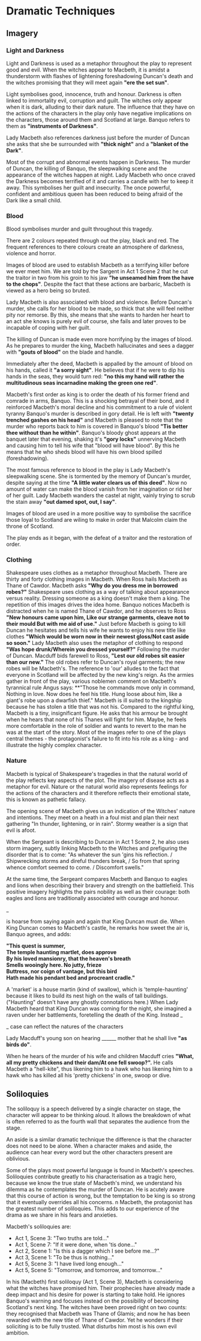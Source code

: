 # Dramatic Techniques

## Imagery

### Light and Darkness

Light and Darkness is used as a metaphor throughout the play to represent good and evil. When the witches appear to Macbeth, it is amidst a thunderstorm with flashes of lightening foreshadowing Duncan's death and the witches promising that they will meet again **"ere the set sun"**.

Light symbolises good, innocence, truth and honour. Darkness is often linked to immortality evil, corruption and guilt. The witches only appear when it is dark, alluding to their dark nature. The influence that they have on the actions of the characters in the play only have negative implications on the characters, those around them and Scotland at large. Banquo refers to them as **"instruments of Darkness"**.

Lady Macbeth also references darkness just before the murder of Duncan she asks that she be surrounded with **"thick night"** and a **"blanket of the Dark"**.

Most of the corrupt and abnormal events happen in Darkness. The murder of Duncan, the killing of Banquo, the sleepwalking scene and the appearance of the witches happen at night. Lady Macbeth who once craved the Darkness becomes terrified of it and carries a candle with her to keep it away. This symbolises her guilt and insecurity. The once powerful, confident and ambitious queen has been reduced to being afraid of the Dark like a small child. 

### Blood

Blood symbolises murder and guilt throughout this tragedy.

There are 2 colours repeated through out the play, black and red. The frequent references to there colours create an atmosphere of darkness, violence and horror.

Images of blood are used to establish Macbeth as a terrifying killer before we ever meet him. We are told by the Sargent in Act 1 Scene 2 that he cut the traitor in two from his groin to his jaw **"he unseamed him from the have to the chops"**. Despite the fact that these actions are barbaric, Macbeth is viewed as a hero being so bruted.

Lady Macbeth is also associated with blood and violence. Before Duncan's murder, she calls for her blood to be made, so thick that she will feel neither pity nor remorse. By this, she means that she wants to harden her heart to an act she knows is purely evil of course, she fails and later proves to be incapable of coping with her guilt.

The killing of Duncan is made even more horrifying by the images of blood. As he prepares to murder the king, Macbeth hallucinates and sees a dagger with **"gouts of blood"** on the blade and handle.

Immediately after the deed, Macbeth is appalled by the amount of blood on his hands, called it **"a sorry sight"**. He believes that if he were to dip his hands in the seas, they would turn red: **"no this my hand will rather the multitudinous seas incarnadine making the green one red"**.

Macbeth's first order as king is to order the death of his former friend and comrade in arms, Banquo. This is a shocking betrayal of their bond, and it reinforced Macbeth's moral decline and his commitment to a rule of violent tyranny Banquo's murder is described in gory detail. He is left with **"twenty trenched gashes on his head"** and Macbeth is pleased to note that the murder who reports back to him is covered in Banquo's blood **"Tis better thee without than he within"**. Banquo's bloody ghost appears at the banquet later that evening, shaking it's **"gory locks"** unnerving Macbeth and causing him to tell his wife that "blood will have blood". By this he means that he who sheds blood will have his own blood spilled (foreshadowing).

The most famous reference to blood in the play is Lady Macbeth's sleepwalking scene. She is tormented by the memory of Duncan's murder, despite saying at the time **"A little water clears us of this deed"**. Now no amount of water can make the blood vanish from her imagination or rid her of her guilt. Lady Macbeth wanders the castel at night, vainly trying to scrub the stain away **"out damed spot, out, I say"**.

Images of blood are used in a more positive way to symbolise the sacrifice those loyal to Scotland are wiling to make in order that Malcolm claim the throne of Scotland.

The play ends as it began, with the defeat of a traitor and the restoration of order.

### Clothing

Shakespeare uses clothes as a metaphor throughout Macbeth. There are thirty and forty clothing images in Macbeth. When Ross hails Macbeth as Thane of Cawdor. Macbeth asks **"Why do you dress me in borrowed robes?"** Shakespeare uses clothing as a way of talking about appearance versus reality. Dressing someone as a king doesn't make them a king. The repetition of this images drives the idea home. Banquo notices Macbeth is distracted when he is named Thane of Cawdor, and he observes to Ross **"New honours came upon him, Like our strange garments, cleave not to their mould But with me aid of use."** Just before Macbeth is going to kill Duncan he hesitates and tells his wife he wants to enjoy his new title like clothes **"Which would be worn now in their newest gloss/Not cast aside so soon."** Lady Macbeth also uses the metaphor of clothing to respond **"Was hope drunk/Wherein you dressed yourself?"** Following the murder of Duncan. Macduff bids farewell to Ross, **"Lest our old robes sit easier than our new."** The old robes refer to Duncan's royal garments; the new robes will be Macbeth's. The reference to 'our' alludes to the fact that everyone in Scotland will be affected by the new king's reign. As the armies gather in front of the play, various noblemen comment on Macbeth's tyrannical rule Angus says: **"Those he commands move only in command, Nothing in love. Now does he feel his title. Hung loose about him, like a giant's robe upon a dwarfish thief." Macbeth is ill suited to the kingship because he has stolen a title that was not his. Compared to the rightful king, Macbeth is a tiny, insignificant figure. He asks that his armour be brought when he hears that none of his Thanes will fight for him. Maybe, he feels more comfortable in the role of soldier and wants to revert to the man he was at the start of the story. Most of the images refer to one of the plays central themes - the protagonist's failure to fit into his role as a king - and illustrate the highly complex character.

### Nature

Macbeth is typical of Shakespeare's tragedies in that the natural world of the play reflects key aspects of the plot. The imagery of disease acts as a metaphor for evil. Nature or the natural world also represents feelings for the actions of the characters and it therefore reflects their emotional state, this is known as pathetic fallacy.

The opening scene of Macbeth gives us an indication of the Witches' nature and intentions. They meet on a heath in a foul mist and plan their next gathering "In thunder, lightening, or in rain". Stormy weather is a sign that evil is afoot.

When the Sergeant is describing to Duncan in Act 1 Scene 2, he also uses storm imagery, subtly linking Macbeth to the Witches and prefiguring the disorder that is to come: "As whatever the sun 'gins his reflection. / Shipwrecking storms and direful thunders break, / So from that spring whence comfort seemed to come. / Discomfort swells."

At the same time, the Sergeant compares Macbeth and Banquo to eagles and lions when describing their bravery and strength on the battlefield. This positive imagery highlights the pairs nobility as well as their courage: both eagles and lions are traditionally associated with courage and honour. 

_

is hoarse from saying again and again that King Duncan must die. When King Duncan comes to Macbeth's castle, he remarks how sweet the air is, Banquo agrees, and adds:

**"This quest is summer,    
The temple haunting martlet, does approve      
By his loved mansionry, that the heaven's breath        
Smells wooingly here. No jutty, frieze      
Buttress, nor coign of vantage, but this bird       
Hath made his pendant bed and procreant cradle."**

A 'market' is a house martin (kind of swallow), which is 'temple-haunting' because it likes to build its nest high on the walls of tall buildings. ("Haunting" doesn't have any ghostly connotations here.) When Lady Macbeth heard that King Duncan was coming for the night, she imagined a raven under her battlements, foretelling the death of the King. Instead _

_ case can reflect the natures of the characters

Lady Macduff's young son on hearing ______ mother that he shall live **"as birds do"**.

When he hears of the murder of his wife and children Macduff cries **"What, all my pretty chickens and their dam/At one fell swoop?".** He calls Macbeth a "hell-kite", thus likening him to a hawk who has likening him to a hawk who has killed all his 'pretty chickens' in one, swoop or dive.

## Soliloquies

The soliloquy is a speech delivered by a single character on stage, the character will appear to be thinking aloud. It allows the breakdown of what is often referred to as the fourth wall that separates the audience from the stage.

An aside is a similar dramatic technique the difference is that the character does not need to be alone. When a character makes and aside, the audience can hear every word but the other characters present are oblivious.

Some of the plays most powerful language is found in Macbeth's speeches. Soliloquies contribute greatly to his characterisation as a tragic hero, because we know the true state of Macbeth's mind, we understand his dilemma as he contemplates the murder of Duncan.  He is acutely aware that this course of action is wrong, but the temptation to be king is so strong that it eventually overrides all his concerns. n Macbeth, the protagonist has the greatest number of soliloquies. This adds to our experience of the drama as we share in his fears and anxieties.

Macbeth's soliloquies are:
- Act 1, Scene 3: "Two truths are told..."
- Act 1, Scene 7: "If it were done, when 'tis done..."
- Act 2, Scene 1: "Is this a dagger which I see before me...?"
- Act 3, Scene 1: "To be thus is nothing..."
- Act 5, Scene 3: "I have lived long enough..."
- Act 5, Scene 5: "Tomorrow, and tomorrow, and tomorrow..."

In his (Macbeth) first soliloquy (Act 1, Scene 3), Macbeth is considering what the witches have promised him. Their prophecies have already made a deep impact and his desire for power is starting to take hold. He ignores Banquo's warning and focuses instead on the possibility of becoming Scotland's next king. The witches have been proved right on two counts: they recognised that Macbeth was Thane of Glamis; and now he has been rewarded with the new title of Thane of Cawdor. Yet he wonders if their soliciting is to be fully trusted. What disturbs him most is his own evil ambition.
